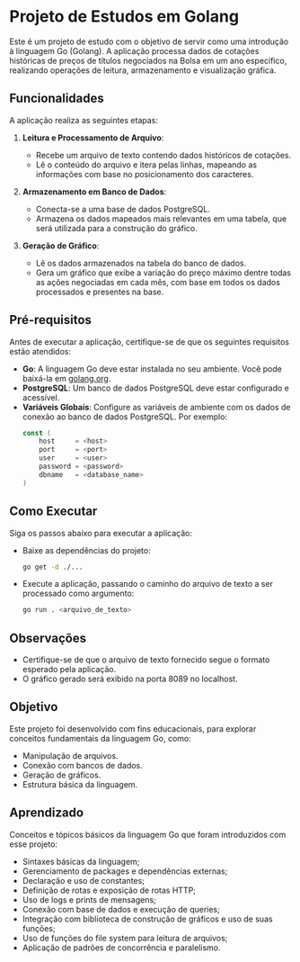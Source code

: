 # Projeto de Estudos em Golang

Este é um projeto de estudo com o objetivo de servir como uma introdução à linguagem Go (Golang). A aplicação processa dados de cotações históricas de preços de títulos negociados na Bolsa em um ano específico, realizando operações de leitura, armazenamento e visualização gráfica.

## Funcionalidades

A aplicação realiza as seguintes etapas:

1. **Leitura e Processamento de Arquivo**:
   - Recebe um arquivo de texto contendo dados históricos de cotações.
   - Lê o conteúdo do arquivo e itera pelas linhas, mapeando as informações com base no posicionamento dos caracteres.

2. **Armazenamento em Banco de Dados**:
   - Conecta-se a uma base de dados PostgreSQL.
   - Armazena os dados mapeados mais relevantes em uma tabela, que será utilizada para a construção do gráfico.

3. **Geração de Gráfico**:
   - Lê os dados armazenados na tabela do banco de dados.
   - Gera um gráfico que exibe a variação do preço máximo dentre todas as ações negociadas em cada mês, com base em todos os dados processados e presentes na base.

## Pré-requisitos

Antes de executar a aplicação, certifique-se de que os seguintes requisitos estão atendidos:

- **Go**: A linguagem Go deve estar instalada no seu ambiente. Você pode baixá-la em [golang.org](https://golang.org/).
- **PostgreSQL**: Um banco de dados PostgreSQL deve estar configurado e acessível.
- **Variáveis Globais**: Configure as variáveis de ambiente com os dados de conexão ao banco de dados PostgreSQL. Por exemplo:
    ```go
    const (
        host     = <host>
        port     = <port>
        user     = <user>
        password = <password>
        dbname   = <database_name>
    )
    ```
## Como Executar
Siga os passos abaixo para executar a aplicação:

- Baixe as dependências do projeto:
    ```bash
    go get -d ./...
    ```
- Execute a aplicação, passando o caminho do arquivo de texto a ser processado como argumento:
    ```bash
    go run . <arquivo_de_texto>
    ```
## Observações
- Certifique-se de que o arquivo de texto fornecido segue o formato esperado pela aplicação.
- O gráfico gerado será exibido na porta 8089 no localhost.
## Objetivo
Este projeto foi desenvolvido com fins educacionais, para explorar conceitos fundamentais da linguagem Go, como:

- Manipulação de arquivos.
- Conexão com bancos de dados.
- Geração de gráficos.
- Estrutura básica da linguagem.


## Aprendizado
Conceitos e tópicos básicos da linguagem Go que foram introduzidos com esse projeto:

- Sintaxes básicas da linguagem;
- Gerenciamento de packages e dependências externas;
- Declaração e uso de constantes;
- Definição de rotas e exposição de rotas HTTP;
- Uso de logs e prints de mensagens;
- Conexão com base de dados e execução de queries;
- Integração com biblioteca de construção de gráficos e uso de suas funções;
- Uso de funções do file system para leitura de arquivos;
- Aplicação de padrões de concorrência e paralelismo.